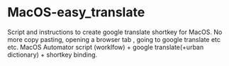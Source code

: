 # MacOS-easy_translate
Script and instructions to create google translate shortkey for MacOS. No more copy pasting, opening a browser tab , going to google translate etc etc. MacOS Automator script (worklfow) + google translate(+urban dictionary) + shortkey binding.
